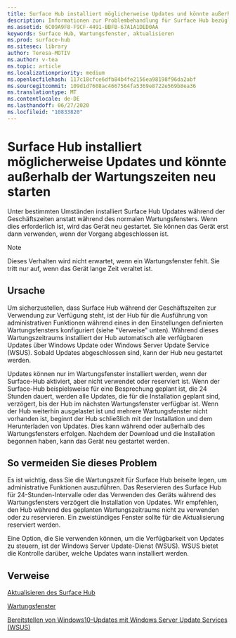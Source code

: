 ```yaml
---
title: Surface Hub installiert möglicherweise Updates und könnte außerhalb der Wartungszeiten neu starten
description: Informationen zur Problembehandlung für Surface Hub bezüglich automatischer Updates
ms.assetid: 6C09A9F8-F9CF-4491-BBFB-67A1A1DED0AA
keywords: Surface Hub, Wartungsfenster, aktualisieren
ms.prod: surface-hub
ms.sitesec: library
author: Teresa-MOTIV
ms.author: v-tea
ms.topic: article
ms.localizationpriority: medium
ms.openlocfilehash: 117c18cfce6dfb84b4fe2156ea98198f96da2abf
ms.sourcegitcommit: 109d1d7608ac4667564fa5369e8722e569b8ea36
ms.translationtype: MT
ms.contentlocale: de-DE
ms.lasthandoff: 06/27/2020
ms.locfileid: "10833820"
---
```

# Surface Hub installiert möglicherweise Updates und könnte außerhalb der Wartungszeiten neu starten

Unter bestimmten Umständen installiert Surface Hub Updates während der Geschäftszeiten anstatt während des normalen Wartungsfensters. Wenn dies erforderlich ist, wird das Gerät neu gestartet. Sie können das Gerät erst dann verwenden, wenn der Vorgang abgeschlossen ist.

> [!NOTE]  
> Dieses Verhalten wird nicht erwartet, wenn ein Wartungsfenster fehlt. Sie tritt nur auf, wenn das Gerät lange Zeit veraltet ist.

## Ursache
Um sicherzustellen, dass Surface Hub während der Geschäftszeiten zur Verwendung zur Verfügung steht, ist der Hub für die Ausführung von administrativen Funktionen während eines in den Einstellungen definierten Wartungsfensters konfiguriert (siehe "Verweise" unten). Während dieses Wartungszeitraums installiert der Hub automatisch alle verfügbaren Updates über Windows Update oder Windows Server Update Service (WSUS). Sobald Updates abgeschlossen sind, kann der Hub neu gestartet werden.

Updates können nur im Wartungsfenster installiert werden, wenn der Surface-Hub aktiviert, aber nicht verwendet oder reserviert ist. Wenn der Surface-Hub beispielsweise für eine Besprechung geplant ist, die 24 Stunden dauert, werden alle Updates, die für die Installation geplant sind, verzögert, bis der Hub im nächsten Wartungsfenster verfügbar ist. Wenn der Hub weiterhin ausgelastet ist und mehrere Wartungsfenster nicht vorhanden ist, beginnt der Hub schließlich mit der Installation und dem Herunterladen von Updates. Dies kann während oder außerhalb des Wartungsfensters erfolgen. Nachdem der Download und die Installation begonnen haben, kann das Gerät neu gestartet werden.

## So vermeiden Sie dieses Problem

Es ist wichtig, dass Sie die Wartungszeit für Surface Hub beiseite legen, um administrative Funktionen auszuführen. Das Reservieren des Surface Hub für 24-Stunden-Intervalle oder das Verwenden des Geräts während des Wartungsfensters verzögert die Installation von Updates. Wir empfehlen, den Hub während des geplanten Wartungszeitraums nicht zu verwenden oder zu reservieren. Ein zweistündiges Fenster sollte für die Aktualisierung reserviert werden.

Eine Option, die Sie verwenden können, um die Verfügbarkeit von Updates zu steuern, ist der Windows Server Update-Dienst (WSUS). WSUS bietet die Kontrolle darüber, welche Updates wann installiert werden.

## Verweise 
 
[Aktualisieren des Surface Hub](first-run-program-surface-hub.md#update-the-surface-hub) 

[Wartungsfenster](manage-windows-updates-for-surface-hub.md#maintenance-window) 

[Bereitstellen von Windows10-Updates mit Windows Server Update Services (WSUS)](/windows/deployment/update/waas-manage-updates-wsus) 


